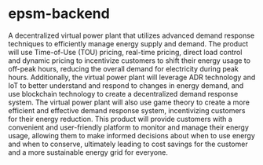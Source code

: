 # epsm-backend
A decentralized virtual power plant that utilizes advanced demand response techniques to efficiently manage energy supply and demand. The product will use Time-of-Use (TOU) pricing, real-time pricing, direct load control and dynamic pricing to incentivize customers to shift their energy usage to off-peak hours, reducing the overall demand for electricity during peak hours. Additionally, the virtual power plant will leverage ADR technology and IoT to better understand and respond to changes in energy demand, and use blockchain technology to create a decentralized demand response system. The virtual power plant will also use game theory to create a more efficient and effective demand response system, incentivizing customers for their energy reduction.
This product will provide customers with a convenient and user-friendly platform to monitor and manage their energy usage, allowing them to make informed decisions about when to use energy and when to conserve, ultimately leading to cost savings for the customer and a more sustainable energy grid for everyone.
